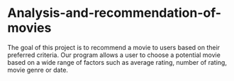 # Analysis-and-recommendation-of-movies
The goal of this project is to recommend a movie to users based on their preferred criteria. Our program allows a user to choose a potential movie based on a wide range of factors such as average rating, number of rating, movie genre or date.
